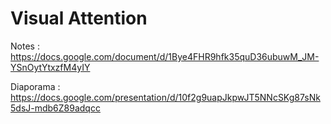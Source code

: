 # Visual Attention

Notes : https://docs.google.com/document/d/1Bye4FHR9hfk35quD36ubuwM_JM-YSnOytYtxzfM4yIY

Diaporama : https://docs.google.com/presentation/d/10f2g9uapJkpwJT5NNcSKg87sNk5dsJ-mdb6Z89adqcc